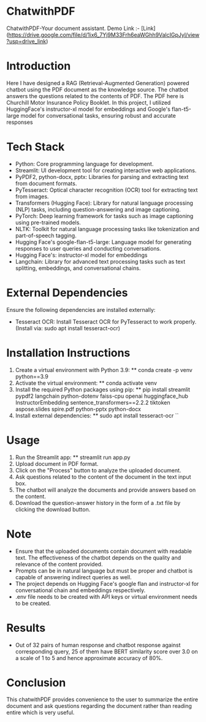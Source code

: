 # ChatwithPDF
ChatwithPDF-Your document assistant.
Demo Link :- [Link] (https://drive.google.com/file/d/1ix6_7Yj9M33Frh6eaWGhh9ValcIGpJyl/view?usp=drive_link)

# Introduction 
Here I have designed a RAG (Retrieval-Augmented Generation) powered
chatbot using the PDF document as the knowledge source. The chatbot answers
the questions related to the contents of PDF. The PDF here is Churchill Motor
Insurance Policy Booklet. In this project, I utilized HuggingFace's instructor-xl
model for embeddings and Google's flan-t5-large model for conversational tasks,
ensuring robust and accurate responses

# Tech Stack 
* Python: Core programming language for development.
* Streamlit: UI development tool for creating interactive web applications.
* PyPDF2, python-docx, pptx: Libraries for parsing and extracting text from document formats.
* PyTesseract: Optical character recognition (OCR) tool for extracting text from images.
* Transformers (Hugging Face): Library for natural language processing (NLP) tasks, including question-answering and image captioning.
* PyTorch: Deep learning framework for tasks such as image captioning using pre-trained models.
* NLTK: Toolkit for natural language processing tasks like tokenization and part-of-speech tagging.
* Hugging Face's google-flan-t5-large: Language model for generating responses to user queries and conducting conversations.
* Hugging Face's: instructor-xl model for embeddings
* Langchain: Library for advanced text processing tasks such as text splitting, embeddings, and conversational chains.


# External Dependencies 
Ensure the following dependencies are installed externally:
* Tesseract OCR: Install Tesseract OCR for PyTesseract to work properly. (Install via: sudo apt install tesseract-ocr)

# Installation Instructions
1. Create a virtual environment with Python 3.9:
  ** conda create -p venv python==3.9
2. Activate the virtual environment:
  ** conda activate venv
3. Install the required Python packages using pip:
  ** pip install streamlit pypdf2 langchain python-dotenv faiss-cpu openai huggingface_hub InstructorEmbedding sentence_transformers==2.2.2 tiktoken aspose.slides spire.pdf python-pptx python-docx
4. Install external dependencies:
  ** sudo apt install tesseract-ocr ``

# Usage
1. Run the Streamlit app:
 ** streamlit run app.py
2. Upload document in PDF format.
3. Click on the "Process" button to analyze the uploaded document.
4. Ask questions related to the content of the document in the text input box.
5. The chatbot will analyze the documents and provide answers based on the content.
6. Download the question-answer history in the form of a .txt file by clicking the download button.

# Note 
* Ensure that the uploaded documents contain document with readable text. The effectiveness of the chatbot depends on the quality and relevance of the content provided.
* Prompts can be in natural language but must be proper and chatbot is capable of answering indirect queries as well.
* The project depends on Hugging Face's google flan and instructor-xl for conversational chain and embeddings respectively.
* .env file needs to be created with  API keys or virtual environment needs to  be created.

# Results
* Out of 32 pairs of human response and chatbot response against corresponding query, 25 of them have BERT similarity score over 3.0 on a scale of 1 to 5 and hence approximate accuracy of 80%.


# Conclusion 
This chatwithPDF provides convenience to the user to summarize the entire document and ask questions regarding the document rather than reading entire which is very useful. 
